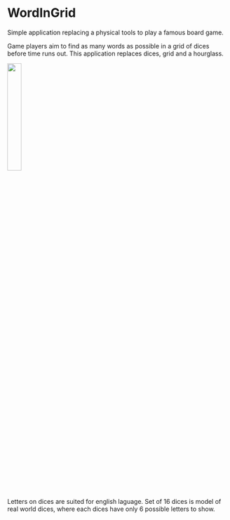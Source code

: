 # WordInGrid
Simple application replacing a physical tools to play a famous board game.

Game players aim to find as many words as possible in a grid of dices before time runs out. This application replaces dices, grid and a hourglass.

<img src="https://i.imgur.com/3xO75RM.gif" width="25%">

Letters on dices are suited for english laguage. Set of 16 dices is model of real world dices, where each dices have only 6 possible letters to show.

